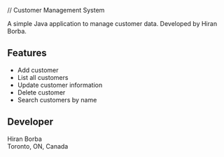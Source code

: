 // Customer Management System 

A simple Java application to manage customer data. 
Developed by Hiran Borba.

## Features
- Add customer
- List all customers
- Update customer information
- Delete customer
- Search customers by name

## Developer
Hiran Borba  
Toronto, ON, Canada

